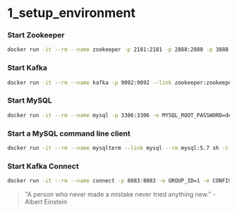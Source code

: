 # 1_setup_environment

### Start Zookeeper

```sh
docker run -it --rm --name zookeeper -p 2181:2181 -p 2888:2888 -p 3888:3888 debezium/zookeeper:1.2
```

### Start Kafka

```sh
docker run -it --rm --name kafka -p 9092:9092 --link zookeeper:zookeeper debezium/kafka:1.2
```

### Start MySQL

```sh
docker run -it --rm --name mysql -p 3306:3306 -e MYSQL_ROOT_PASSWORD=debezium -e MYSQL_USER=mysqluser -e MYSQL_PASSWORD=mysqlpw debezium/example-mysql:1.2
```

### Start a MySQL command line client

```sh
docker run -it --rm --name mysqlterm --link mysql --rm mysql:5.7 sh -c 'exec mysql -h"$MYSQL_PORT_3306_TCP_ADDR" -P"$MYSQL_PORT_3306_TCP_PORT" -uroot -p"$MYSQL_ENV_MYSQL_ROOT_PASSWORD"'
```

### Start Kafka Connect

```sh
docker run -it --rm --name connect -p 8083:8083 -e GROUP_ID=1 -e CONFIG_STORAGE_TOPIC=my_connect_configs -e OFFSET_STORAGE_TOPIC=my_connect_offsets -e STATUS_STORAGE_TOPIC=my_connect_statuses --link zookeeper:zookeeper --link kafka:kafka --link mysql:mysql debezium/connect:1.2
```


<!-- INSPIRATIONAL_QUOTE_START -->
> "A person who never made a mistake never tried anything new." - Albert Einstein
<!-- INSPIRATIONAL_QUOTE_END -->
